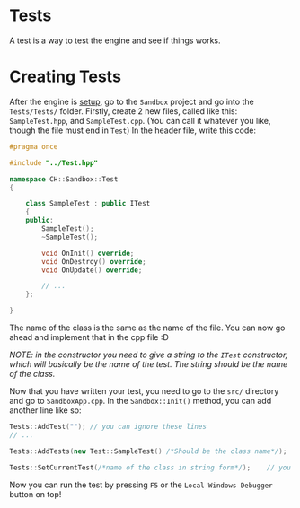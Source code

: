 # Tests

A test is a way to test the engine and see if things works.

# Creating Tests

After the engine is [setup](/Setup.md), go to the `Sandbox` project and go into the `Tests/Tests/` folder.
Firstly, create 2 new files, called like this: `SampleTest.hpp`, and `SampleTest.cpp`. (You can call it whatever you like,
though the file must end in `Test`)
In the header file, write this code:
```cpp
#pragma once

#include "../Test.hpp"

namespace CH::Sandbox::Test
{

	class SampleTest : public ITest
	{
	public:
		SampleTest();
		~SampleTest();

		void OnInit() override;
		void OnDestroy() override;
		void OnUpdate() override;

		// ...
	};

}
```
The name of the class is the same as the name of the file.
You can now go ahead and implement that in the cpp file :D

*NOTE: in the constructor you need to give a string to the `ITest` constructor, 
which will basically be the name of the test. The string should be the name of the class.*

Now that you have written your test, you need to go to the `src/` directory and go to `SandboxApp.cpp`.
In the `Sandbox::Init()` method, you can add another line like so:
```cpp
Tests::AddTest("");	// you can ignore these lines
// ...

Tests::AddTests(new Test::SampleTest() /*Should be the class name*/);	// you should add this line

Tests::SetCurrentTest(/*name of the class in string form*/);	// you should change this line
```

Now you can run the test by pressing `F5` or the `Local Windows Debugger` button on top!